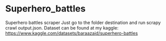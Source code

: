 # Superhero_battles
Superhero battles scraper
Just go to the folder destination and run scrapy crawl output.json.
Dataset can be found at my kaggle: https://www.kaggle.com/datasets/baraazaid/superhero-battles

